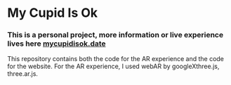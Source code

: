 # My Cupid Is Ok
### This is a personal project, more information or live experience lives here [mycupidisok.date](http://mycupidisok.date)

This repository contains both the code for the AR experience and the code for the website. For the AR experience, I used webAR by googleXthree.js, three.ar.js. 